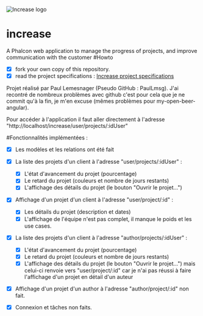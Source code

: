 ![Increase logo](http://open-beer.kobject.net/img/Increase.png "Increase logo")
# increase
A Phalcon web application to manage the progress of projects, and improve communication with the customer
#Howto

- [x] fork your own copy of this repository.
- [x] read the project specifications : [Increase project specifications](http://slamwiki.kobject.net/slam4/php/phalcon/project/increase/)

Projet réalisé par Paul Lemesnager (Pseudo GitHub : PaulLmsg). J'ai recontré de nombreux problèmes avec github c'est pour cela que je ne commit qu'à la fin, je m'en excuse (mêmes problèmes pour my-open-beer-angular).

Pour accéder à l'application il faut aller directement à l'adresse "http://localhost/increase/user/projects/:idUser"

#Fonctionnalités implémentées :

- [x] Les modèles et les relations ont été fait 
- [x] La liste des projets d'un client à l'adresse "user/projects/:idUser" :
	- [x] L'état d'avancement du projet (pourcentage)
	- [x] Le retard du projet (couleurs et nombre de jours restants)
	- [x] L'affichage des détails du projet (le bouton "Ouvrir le projet...")
	
- [x] Affichage d'un projet d'un client à l'adresse "user/project/:id" :
	- [x] Les détails du projet (description et dates)
	- [x] L'affichage de l'équipe n'est pas complet, il manque le poids et les use cases.
	
- [x] La liste des projets d'un client à l'adresse "author/projects/:idUser" :
	- [x] L'état d'avancement du projet (pourcentage)
	- [x] Le retard du projet (couleurs et nombre de jours restants)
	- [x] L'affichage des détails du projet (le bouton "Ouvrir le projet...") mais celui-ci renvoie vers "user/project/:id" car je n'ai pas réussi à faire l'affichage d'un projet en détail d'un auteur

- [x] Affichage d'un projet d'un author à l'adresse "author/project/:id" non fait.

- [x] Connexion et tâches non faits.




